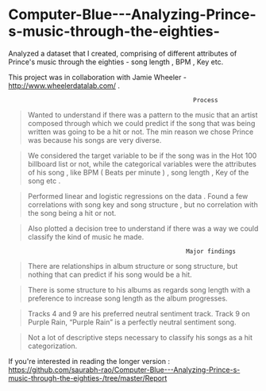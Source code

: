 # Computer-Blue---Analyzing-Prince-s-music-through-the-eighties-
Analyzed a dataset that I created, comprising of different attributes of Prince's music through the eighties - song length , BPM , Key etc. 

This project was in collaboration with Jamie Wheeler - http://www.wheelerdatalab.com/ . 

                                                        Process 

> Wanted to understand if there was a pattern to the music that an artist composed through which we could predict if the 
  song that was being written was going to be a hit or not. The min reason we chose Prince was because his songs are very diverse. 
  
>  We considered the target variable to be if the song was in the Hot 100 billboard list or not, while the
  categorical variables were the attributes of his song , like BPM ( Beats per minute ) , song length , Key of the song etc . 

> Performed linear and logistic regressions on the data . Found a few correlations with song key and song structure , but no correlation
  with the song being a hit or not. 
 
>  Also plotted a decision tree to understand if there was a way we could classify the kind of music he made. 

                                                      Major findings 

>There are relationships in album structure or song structure, but nothing that can predict if his song would be a hit.

>There is some structure to his albums as regards song length with a preference to increase song length as the album progresses.

>Tracks 4 and 9 are his preferred neutral sentiment track.  Track 9 on Purple Rain, “Purple Rain” is a perfectly neutral sentiment song.

>Not a lot of descriptive steps necessary to classify his songs as a hit categorization.



If you're interested in reading the longer version : https://github.com/saurabh-rao/Computer-Blue---Analyzing-Prince-s-music-through-the-eighties-/tree/master/Report 
